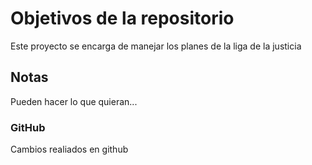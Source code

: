 # Objetivos de la repositorio

Este proyecto se encarga de manejar los planes de la liga de la justicia


## Notas
Pueden hacer lo que quieran...

### GitHub

Cambios realiados en github
